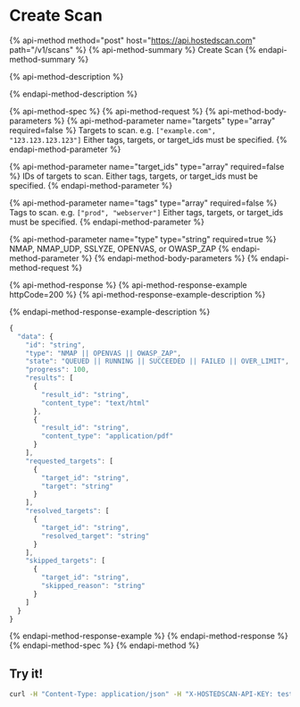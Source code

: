 # Create Scan

{% api-method method="post" host="https://api.hostedscan.com" path="/v1/scans" %}
{% api-method-summary %}
Create Scan
{% endapi-method-summary %}

{% api-method-description %}

{% endapi-method-description %}

{% api-method-spec %}
{% api-method-request %}
{% api-method-body-parameters %}
{% api-method-parameter name="targets" type="array" required=false %}
Targets to scan. e.g. `["example.com", "123.123.123.123"]` Either tags, targets, or target\_ids must be specified.
{% endapi-method-parameter %}

{% api-method-parameter name="target\_ids" type="array" required=false %}
IDs of targets to scan. Either tags, targets, or target\_ids must be specified.
{% endapi-method-parameter %}

{% api-method-parameter name="tags" type="array" required=false %}
Tags to scan. e.g. `["prod", "webserver"]` Either tags, targets, or target\_ids must be specified.
{% endapi-method-parameter %}

{% api-method-parameter name="type" type="string" required=true %}
NMAP, NMAP\_UDP, SSLYZE, OPENVAS, or OWASP\_ZAP
{% endapi-method-parameter %}
{% endapi-method-body-parameters %}
{% endapi-method-request %}

{% api-method-response %}
{% api-method-response-example httpCode=200 %}
{% api-method-response-example-description %}

{% endapi-method-response-example-description %}

```javascript
{
  "data": {
    "id": "string",
    "type": "NMAP || OPENVAS || OWASP_ZAP",
    "state": "QUEUED || RUNNING || SUCCEEDED || FAILED || OVER_LIMIT",
    "progress": 100,
    "results": [
      {
        "result_id": "string",
        "content_type": "text/html"
      },
      {
        "result_id": "string",
        "content_type": "application/pdf"
      }
    ],
    "requested_targets": [
      {
        "target_id": "string",
        "target": "string"
      }
    ],
    "resolved_targets": [
      {
        "target_id": "string",
        "resolved_target": "string"
      }
    ],
    "skipped_targets": [
      {
        "target_id": "string",
        "skipped_reason": "string"
      }
    ]
  }
}
```
{% endapi-method-response-example %}
{% endapi-method-response %}
{% endapi-method-spec %}
{% endapi-method %}

## Try it!

```bash
curl -H "Content-Type: application/json" -H "X-HOSTEDSCAN-API-KEY: test-data-key" --request POST --data '{"target_ids": ["123", "456"], "type": "NMAP"}' https://api.hostedscan.com/v1/scans
```

